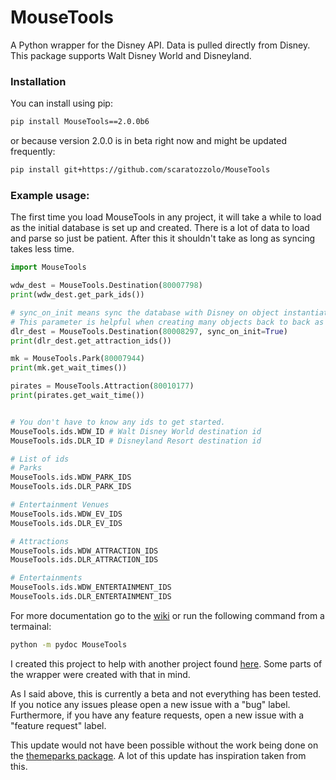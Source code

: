 # MouseTools

A Python wrapper for the Disney API. Data is pulled directly from Disney. This package supports Walt Disney World and Disneyland.


### Installation
You can install using pip:
```bash
pip install MouseTools==2.0.0b6
```
or because version 2.0.0 is in beta right now and might be updated frequently:
```bash
pip install git+https://github.com/scaratozzolo/MouseTools
```


### Example usage:
The first time you load MouseTools in any project, it will take a while to load as the initial database is set up and created. There is a lot of data to load and parse so just be patient. After this it shouldn't take as long as syncing takes less time.
```python
import MouseTools

wdw_dest = MouseTools.Destination(80007798)
print(wdw_dest.get_park_ids())

# sync_on_init means sync the database with Disney on object instantiation. Default is True.
# This parameter is helpful when creating many objects back to back as syncing only once is necessary.
dlr_dest = MouseTools.Destination(80008297, sync_on_init=True)
print(dlr_dest.get_attraction_ids())

mk = MouseTools.Park(80007944)
print(mk.get_wait_times())

pirates = MouseTools.Attraction(80010177)
print(pirates.get_wait_time())


# You don't have to know any ids to get started.
MouseTools.ids.WDW_ID # Walt Disney World destination id
MouseTools.ids.DLR_ID # Disneyland Resort destination id

# List of ids
# Parks
MouseTools.ids.WDW_PARK_IDS
MouseTools.ids.DLR_PARK_IDS

# Entertainment Venues
MouseTools.ids.WDW_EV_IDS
MouseTools.ids.DLR_EV_IDS

# Attractions
MouseTools.ids.WDW_ATTRACTION_IDS
MouseTools.ids.DLR_ATTRACTION_IDS

# Entertainments
MouseTools.ids.WDW_ENTERTAINMENT_IDS
MouseTools.ids.DLR_ENTERTAINMENT_IDS

```

For more documentation go to the [wiki](https://github.com/scaratozzolo/MouseTools/wiki) or run the following command from a termainal:
```Bash
python -m pydoc MouseTools
```


I created this project to help with another project found [here](https://github.com/scaratozzolo/WDWWaits). Some parts of the wrapper were created with that in mind.

As I said above, this is currently a beta and not everything has been tested. If you notice any issues please open a new issue with a "bug" label. Furthermore, if you have any feature requests, open a new issue with a "feature request" label.

This update would not have been possible without the work being done on the [themeparks package](https://github.com/cubehouse/themeparks). A lot of this update has inspiration taken from this.
